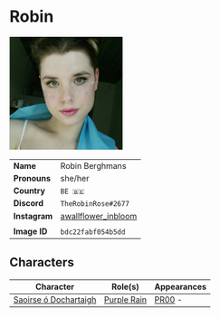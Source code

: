 # Robin

<img src="https://raw.githubusercontent.com/jesskelsall/astarus-images/main/players/bdc22fabf054b5dd.png" height="200" />

|||
| --- | --- |
| **Name** | Robin Berghmans | player.3
| **Pronouns** | she/her |
| **Country** | `BE 🇧🇪` |
| **Discord** | `TheRobinRose#2677` |
| **Instagram** | [awallflower_inbloom](https://www.instagram.com/awallflower_inbloom/) |
||
| **Image ID** | `bdc22fabf054b5dd` |

## Characters

| Character | Role(s) | Appearances |
| --- | --- | --- |
| [Saoirse ó Dochartaigh](../characters/saoirse-o-dochartaigh.md) | [Purple Rain](../campaigns/C1-purple-rain.md) | [PR00](../sessions/PR00.md) - |
